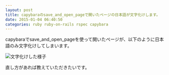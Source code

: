 ```yaml
---
layout: post
title: capybaraのsave_and_open_pageで開いたページの日本語が文字化けします。
date: 2015-01-04 06:40:50
categories: ruby ruby-on-rails rspec capybara
---
```

<p>capybaraでsave_and_open_pageを使って開いたページが、以下のように日本語のみ文字化けしてしまいます。</p>

<p><img src="https://i.stack.imgur.com/jxUrS.png" alt="文字化けした様子"></p>

<p>直し方があれば教えていただきたいです。</p>
